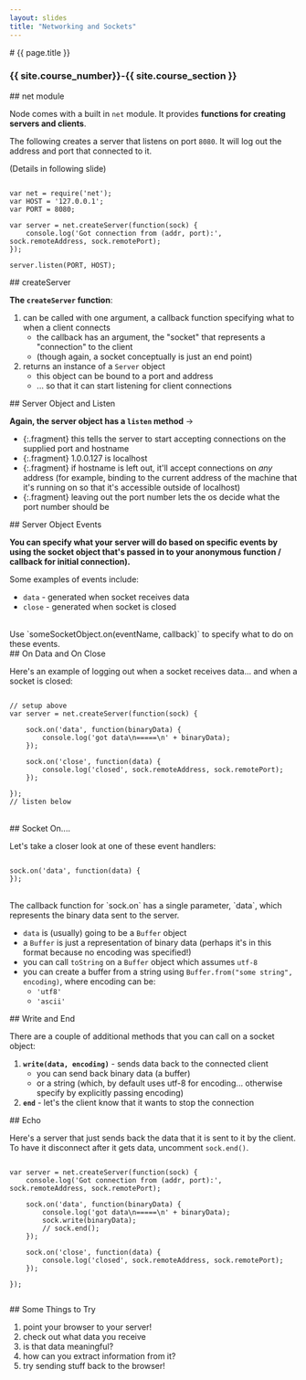 ```yaml
---
layout: slides
title: "Networking and Sockets"
---
```

<section markdown="block" class="intro-slide">
# {{ page.title }}

### {{ site.course_number}}-{{ site.course_section }}

<p><small></small></p>
</section>

<section markdown="block">
## net module

Node comes with a built in `net` module. It provides __functions for creating servers and clients__.

The following creates a server that listens on port `8080`. It will log out the address and port that connected to it.

(Details in following slide)

<pre><code data-trim contenteditable>
var net = require('net');
var HOST = '127.0.0.1';
var PORT = 8080;

var server = net.createServer(function(sock) {
    console.log('Got connection from (addr, port):', sock.remoteAddress, sock.remotePort); 
});

server.listen(PORT, HOST);
</code></pre>

</section>

<section markdown="block">
## createServer

__The `createServer` function__:

1. can be called with one argument, a callback function specifying what to when a client connects
    * the callback has an argument, the "socket" that represents a "connection" to the client 
    * (though again, a socket conceptually is just an end point)
2. returns an instance of a `Server` object
    * this object can be bound to a port and address
    * ... so that it can start listening for client connections

</section>

<section markdown="block">
## Server Object and Listen

__Again, the server object has a `listen` method__ &rarr;

* {:.fragment} this tells the server to start accepting connections on the supplied port and hostname
* {:.fragment} 1.0.0.127 is localhost
* {:.fragment} if hostname is left out, it'll accept connections on _any_ address (for example, binding to the current address of the machine that it's running on so that it's accessible outside of localhost)
* {:.fragment} leaving out the port number lets the os decide what the port number should be

</section>

<section markdown="block">
## Server Object Events

__You can specify what your server will do based on specific events by using the socket object that's passed in to your anonymous function / callback for initial connection).__ 

Some examples of events include:

* `data` - generated when socket receives data
* `close` - generated when socket is closed

<br>
Use `someSocketObject.on(eventName, callback)` to specify what to do on these events.
</section>


<section markdown="block">
## On Data and On Close

Here's an example of logging out when a socket receives data... and when a socket is closed:

<pre><code data-trim contenteditable>
// setup above
var server = net.createServer(function(sock) {

    sock.on('data', function(binaryData) {
        console.log('got data\n=====\n' + binaryData); 
    });

    sock.on('close', function(data) {
        console.log('closed', sock.remoteAddress, sock.remotePort); 
    });

});
// listen below
</code></pre>

<br>
</section>


<section markdown="block">
## Socket On....

Let's take a closer look at one of these event handlers:

<pre><code data-trim contenteditable>
sock.on('data', function(data) {
});
</code></pre>

<br>
The callback function for `sock.on` has a single parameter, `data`, which represents the binary data sent to the server.

* `data` is (usually) going to be a `Buffer` object 
* a `Buffer` is just a representation of binary data (perhaps it's in this format because no encoding was specified!)
* you can call `toString` on a `Buffer` object which assumes `utf-8`
* you can create a buffer from a string using `Buffer.from("some string", encoding)`, where encoding can be:
    * `'utf8'`
    * `'ascii'`
</section>

<section markdown="block">
## Write and End

There are a couple of additional methods that you can call on a socket object:

1. __`write(data, encoding)`__ - sends data back to the connected client
    * you can send back binary data (a buffer)
    * or a string (which, by default uses utf-8 for encoding... otherwise specify by explicitly passing encoding)
2. __`end`__ - let's the client know that it wants to stop the connection

</section>

<section markdown="block">
## Echo

Here's a server that just sends back the data that it is sent to it by the client. To have it disconnect after it gets data, uncomment `sock.end()`.

<pre><code data-trim contenteditable>
var server = net.createServer(function(sock) {
    console.log('Got connection from (addr, port):', sock.remoteAddress, sock.remotePort); 

    sock.on('data', function(binaryData) {
        console.log('got data\n=====\n' + binaryData); 
        sock.write(binaryData);
        // sock.end();
    });

    sock.on('close', function(data) {
        console.log('closed', sock.remoteAddress, sock.remotePort); 
    });

});

</code></pre>
</section>

<section markdown="block">
## Some Things to Try

1. point your browser to your server!
2. check out what data you receive
3. is that data meaningful?
4. how can you extract information from it?
5. try sending stuff back to the browser!

</section>

